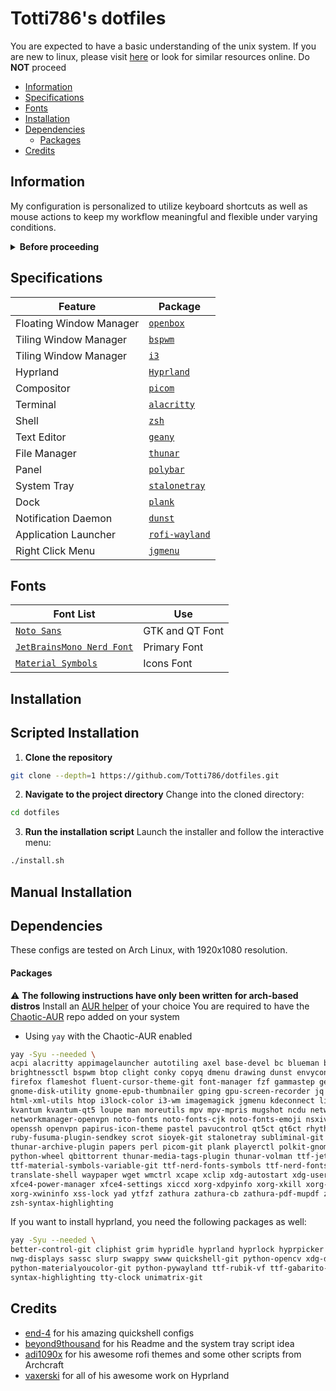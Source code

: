 # Totti786's dotfiles

You are expected to have a basic understanding of the unix system. If you are new to linux, please visit [here](https://linuxjourney.com/lesson/the-shell) or look for similar resources online. Do **NOT** proceed

- [Information](#information)
- [Specifications](#specifications)
- [Fonts](#fonts)
- [Installation](#installation)
- [Dependencies](#dependencies)
  - [Packages](#packages)
- [Credits](#credits)

## Information

My configuration is personalized to utilize keyboard shortcuts as well as mouse actions to keep my workflow meaningful and flexible under varying conditions.

<details close>
  <summary><b>Before proceeding</b></summary>
  
  - This readme is still a work in progress. Please open an issue for queries beyond its scope
  - All the visual config parameters have been written for a [resolution](https://wiki.archlinux.org/title/Xrandr) of 1920x1080 pixels
  - Non GUI apps will need to be configured manually to be correctly displayed in lower/higher resolutions
  - Please read the [man-page](https://wiki.archlinux.org/title/Man_page) for an app before asking specific questions not addressed here

</details>

## Specifications

| Feature                | Package                                                 |
| ---------------------- | ------------------------------------------------------- |
| Floating Window Manager| [`openbox`](https://github.com/danakj/openbox)          |
| Tiling Window Manager  | [`bspwm`](https://github.com/baskerville/bspwm)         |
| Tiling Window Manager  | [`i3`](https://github.com/i3/i3)					       |
| Hyprland 				 | [`Hyprland`](https://github.com/hyprwm/Hyprland)		   |
| Compositor             | [`picom`](https://github.com/yshui/picom)  			   |
| Terminal               | [`alacritty`](https://github.com/alacritty/alacritty)   |
| Shell                  | [`zsh`](https://www.zsh.org/)                           |
| Text Editor      		 | [`geany`](https://github.com/geany/geany)               |
| File Manager    		 | [`thunar`](https://github.com/xfce-mirror/thunar)       |
| Panel                  | [`polybar`](https://github.com/polybar/polybar)         |
| System Tray            | [`stalonetray`](https://github.com/kolbusa/stalonetray) |
| Dock                   | [`plank`](https://github.com/ricotz/plank)              |
| Notification Daemon    | [`dunst`](https://github.com/dunst-project/dunst)       |
| Application Launcher   | [`rofi-wayland`](https://github.com/lbonn/rofi)         |
| Right Click Menu       | [`jgmenu`](https://github.com/johanmalm/jgmenu)         |

## Fonts

| Font List																				| Use                 |
| ------------------------------------------------------------------------------------- | ------------------- |
| [`Noto Sans`](https://fonts.google.com/noto)											| GTK and QT Font     |
| [`JetBrainsMono Nerd Font`](https://github.com/jtbx/jetbrainsmono-nerdfont)			| Primary Font        |
| [`Material Symbols`](https://github.com/google/material-design-icons)					| Icons Font          |

## Installation

## Scripted Installation

1. **Clone the repository**  

```bash
git clone --depth=1 https://github.com/Totti786/dotfiles.git
```

2. **Navigate to the project directory**
Change into the cloned directory:

```bash
cd dotfiles
```

3. **Run the installation script**
Launch the installer and follow the interactive menu:

```bash
./install.sh
```

## Manual Installation

## Dependencies

These configs are tested on Arch Linux, with 1920x1080 resolution.

#### Packages

:warning: **The following instructions have only been written for arch-based distros**
Install an [AUR helper](https://wiki.archlinux.org/title/AUR_helpers) of your choice
You are required to have the [Chaotic-AUR](https://aur.chaotic.cx/) repo added on your system
- Using `yay` with the Chaotic-AUR enabled

```bash
yay -Syu --needed \
acpi alacritty appimagelauncher autotiling axel base-devel bc blueman bluez bluez-utils \
brightnessctl bspwm btop clight conky copyq dmenu drawing dunst envycontrol fd feh file-roller\
firefox flameshot fluent-cursor-theme-git font-manager fzf gammastep geany gnome-calculator \
gnome-disk-utility gnome-epub-thumbnailer gping gpu-screen-recorder jq gpick grep python-gtts \
html-xml-utils htop i3lock-color i3-wm imagemagick jgmenu kdeconnect libplasma linux-wifi-hotspot \
kvantum kvantum-qt5 loupe man moreutils mpv mpv-mpris mugshot ncdu network-manager-applet \
networkmanager-openvpn noto-fonts noto-fonts-cjk noto-fonts-emoji nsxiv nvtop oh-my-zsh-git openbox \
openssh openvpn papirus-icon-theme pastel pavucontrol qt5ct qt6ct rhythmbox rofi-wayland ruby-fusuma \
ruby-fusuma-plugin-sendkey scrot sioyek-git stalonetray subliminal-git snapshot sxhkd termdown thunar \
thunar-archive-plugin papers perl picom-git plank playerctl polkit-gnome polybar python-pyxdg python-screeninfo\
python-wheel qbittorrent thunar-media-tags-plugin thunar-volman ttf-jetbrains-mono ttf-jetbrains-mono-nerd \
ttf-material-symbols-variable-git ttf-nerd-fonts-symbols ttf-nerd-fonts-symbols-common timeshift tumbler \
translate-shell waypaper wget wmctrl xcape xclip xdg-autostart xdg-user-dirs xdg-user-dirs-gtk xdo xdotool \
xfce4-power-manager xfce4-settings xiccd xorg-xdpyinfo xorg-xkill xorg-xrandr xorg-xrdb xorg-xsetroot \
xorg-xwininfo xss-lock yad ytfzf zathura zathura-cb zathura-pdf-mupdf zenity zsh zsh-autosuggestions \
zsh-syntax-highlighting
```

If you want to install hyprland, you need the following packages as well:
	
```bash
yay -Syu --needed \
better-control-git cliphist grim hypridle hyprland hyprlock hyprpicker hyprsunset \
nwg-displays sassc slurp swappy swww quickshell-git python-opencv xdg-desktop-portal-hyprland \
python-materialyoucolor-git python-pywayland ttf-rubik-vf ttf-gabarito-git wl-clipboard \
syntax-highlighting tty-clock unimatrix-git 
```

## Credits
- [end-4](https://github.com/end-4) for his amazing quickshell configs
- [beyond9thousand](https://github.com/beyond9thousand) for his Readme and the system tray script idea
- [adi1090x](https://github.com/adi1090x) for his awesome rofi themes and some other scripts from Archcraft
- [vaxerski](https://github.com/vaxerski) for all of his awesome work on Hyprland
